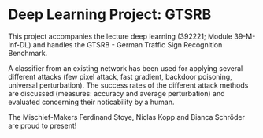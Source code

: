 # Deep Learning Project: GTSRB
This project accompanies the lecture deep learning (392221; Module 39-M-Inf-DL) and handles the GTSRB - German Traffic Sign Recognition Benchmark.

A classifier from an existing network has been used for applying several different attacks (few pixel attack, fast gradient, backdoor poisoning, universal perturbation). The success rates of the different attack methods are discussed (measures: accuracy and average perturbation) and evaluated concerning their noticability by a human.

The Mischief-Makers Ferdinand Stoye, Niclas Kopp and Bianca Schröder are proud to present!

